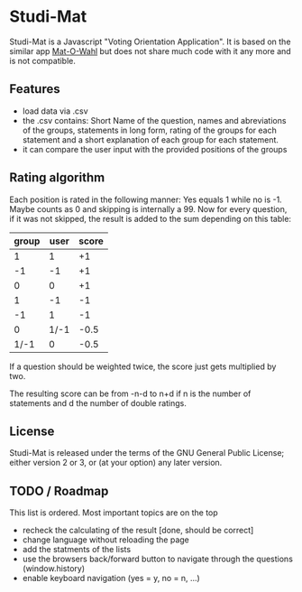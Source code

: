 # Studi-Mat

Studi-Mat is a Javascript "Voting Orientation Application". It is based on the similar app [Mat-O-Wahl](http://www.mat-o-wahl.de/) but does not share much code with it any more and is not compatible.


## Features
- load data via .csv
 - the .csv contains: Short Name of the question, names and abreviations of the groups, statements in long form, rating of the groups for each statement and a short explanation of each group for each statement.
- it can compare the user input with the provided positions of the groups


## Rating algorithm
Each position is rated in the following manner: Yes equals 1 while no is -1. Maybe counts as 0 and skipping is internally a 99.
Now for every question, if it was not skipped, the result is added to the sum depending on this table:

| group    |   user  |  score |
|----------|---------|--------|
|   1      |   1     |     +1 |
|  -1      |  -1     |     +1 |
|   0      |   0     |     +1 |
|   1      |  -1     |    -1  |
|  -1      |   1     |     -1 |
|   0      | 1/-1    |    -0.5|
|  1/-1    |   0     |    -0.5|

If a question should be weighted twice, the score just gets multiplied by two.

The resulting score can be from -n-d to n+d if n is the number of statements and d the number of double ratings.

## License
Studi-Mat is released under the terms of the GNU General Public License; either version 2 or 3, or (at your option) any later version.

## TODO / Roadmap
This list is ordered. Most important topics are on the top
 - recheck the calculating of the result [done, should be correct]
 - change language without reloading the page
 - add the statments of the lists
 - use the browsers back/forward button to navigate through the questions (window.history)
 - enable keyboard navigation (yes = y, no = n, ...)
